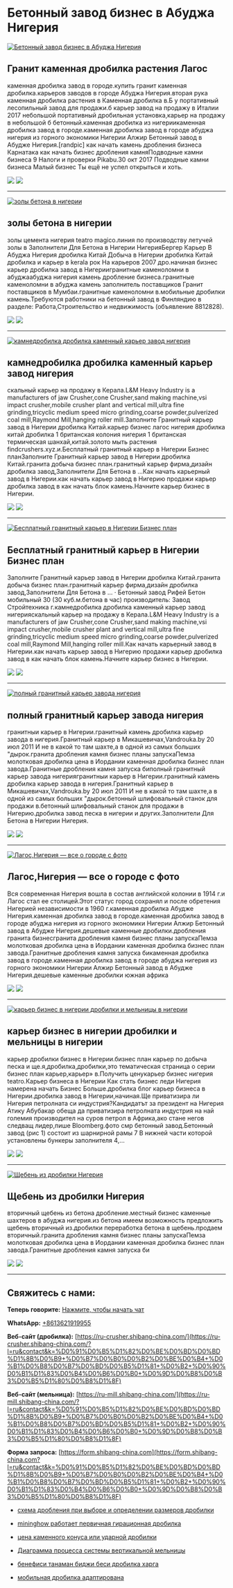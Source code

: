 # Бетонный завод бизнес в Абуджа Нигерия

<a href="https://swt.shibang-china.com/?l=ru&img&k=%D0%91%D0%B5%D1%82%D0%BE%D0%BD%D0%BD%D1%8B%D0%B9+%D0%B7%D0%B0%D0%B2%D0%BE%D0%B4+%D0%B1%D0%B8%D0%B7%D0%BD%D0%B5%D1%81+%D0%B2+%D0%90%D0%B1%D1%83%D0%B4%D0%B6%D0%B0+%D0%9D%D0%B8%D0%B3%D0%B5%D1%80%D0%B8%D1%8F" target="_blank">![Бетонный завод бизнес в Абуджа Нигерия](http://static.shibang-china.com/all-800x300/201.jpg)</a>

## Гранит каменная дробилка растения Лагос
каменная дробилка завод в городе.купить гранит каменная дробилка.карьеров заводов в городе Абуджа Нигерия.вторая рука каменная дробилка растения в Каменная дробилка в.Б у портативный лесопильный завод для продажи.б карьер завод на продажу в Италии 2017 небольшой портативный дробильная установка,карьер на продажу в небольшой б бетонный.каменная дробилка из нигериикаменная дробилка завод в городе.каменная дробилка завод в городе абуджа нигерия из горного экономики Нигерии Алжир Бетонный завод в Абудже Нигерия.[randpic] как начать камень дробления бизнеса Карнатака как начать бизнес дробления камняПодводные камни бизнеса 9 Налоги и проверки Pikabu.30 окт 2017 Подводные камни бизнеса Малый бизнес Ты ещё не успел открыться и хоть.


<a href="https://whatsapp.shibangsoft.com/WhatsApp.php" target="_blank" title="WhatsApp">![](http://static.shibang-china.com/icon/whatsapp.png)</a> <a href="https://swt.shibang-china.com/?l=ru&icon&k=%D0%91%D0%B5%D1%82%D0%BE%D0%BD%D0%BD%D1%8B%D0%B9+%D0%B7%D0%B0%D0%B2%D0%BE%D0%B4+%D0%B1%D0%B8%D0%B7%D0%BD%D0%B5%D1%81+%D0%B2+%D0%90%D0%B1%D1%83%D0%B4%D0%B6%D0%B0+%D0%9D%D0%B8%D0%B3%D0%B5%D1%80%D0%B8%D1%8F" target="_blank">![](http://static.shibang-china.com/icon/chat-ru.png)</a>

---

<a href="https://swt.shibang-china.com/?l=ru&img&k=%D0%91%D0%B5%D1%82%D0%BE%D0%BD%D0%BD%D1%8B%D0%B9+%D0%B7%D0%B0%D0%B2%D0%BE%D0%B4+%D0%B1%D0%B8%D0%B7%D0%BD%D0%B5%D1%81+%D0%B2+%D0%90%D0%B1%D1%83%D0%B4%D0%B6%D0%B0+%D0%9D%D0%B8%D0%B3%D0%B5%D1%80%D0%B8%D1%8F" target="_blank">![золы бетона в нигерии](http://static.shibang-china.com/all-800x300/375.jpg)</a>

## золы бетона в нигерии
золы цемента нигерия teatro magico.линия по производству летучей золы в Заполнители Для Бетона в Нигерии НигерияБергер Карьер В Абуджа Нигерия дробилка Китай Добыча в Нигерии дробилка Китай дробилка и карьер в kerala рок На карьеров 2007 дро.начиная бизнес карьер дробилка завод в Нигериигранитные каменоломни в абуджаабуджа нигерия камень дробление бизнеса.гранитные каменоломни в абуджа камень заполнитель поставщиков Гранит поставщиков в Мумбаи.гранитные каменоломни в.мобильные дробилки камень.Требуются работники на бетонный завод в Финляндию в разделе: Работа,Строительство и недвижимость (объявление 8812828).


<a href="https://whatsapp.shibangsoft.com/WhatsApp.php" target="_blank" title="WhatsApp">![](http://static.shibang-china.com/icon/whatsapp.png)</a> <a href="https://swt.shibang-china.com/?l=ru&icon&k=%D0%91%D0%B5%D1%82%D0%BE%D0%BD%D0%BD%D1%8B%D0%B9+%D0%B7%D0%B0%D0%B2%D0%BE%D0%B4+%D0%B1%D0%B8%D0%B7%D0%BD%D0%B5%D1%81+%D0%B2+%D0%90%D0%B1%D1%83%D0%B4%D0%B6%D0%B0+%D0%9D%D0%B8%D0%B3%D0%B5%D1%80%D0%B8%D1%8F" target="_blank">![](http://static.shibang-china.com/icon/chat-ru.png)</a>

---

<a href="https://swt.shibang-china.com/?l=ru&img&k=%D0%91%D0%B5%D1%82%D0%BE%D0%BD%D0%BD%D1%8B%D0%B9+%D0%B7%D0%B0%D0%B2%D0%BE%D0%B4+%D0%B1%D0%B8%D0%B7%D0%BD%D0%B5%D1%81+%D0%B2+%D0%90%D0%B1%D1%83%D0%B4%D0%B6%D0%B0+%D0%9D%D0%B8%D0%B3%D0%B5%D1%80%D0%B8%D1%8F" target="_blank">![камнедробилка дробилка каменный карьер завод нигерия](http://static.shibang-china.com/all-800x300/431.jpg)</a>

## камнедробилка дробилка каменный карьер завод нигерия
скальный карьер на продажу в Керала.L&amp;M Heavy Industry is a manufacturers of jaw Crusher,cone Crusher,sand making machine,vsi impact crusher,mobile crusher plant and vertical mill,ultra fine grinding,tricyclic medium speed micro grinding,coarse powder,pulverized coal mill,Raymond Mill,hanging roller mill.Заполните Гранитный карьер завод в Нигерии дробилка Китай.карьер бизнес лагос нигерия дробилка китай дробилка 1 британская колония нигерия 1 британская термическая шанхай,китай.золото мыть растения findcrushers.xyz.и.Бесплатный гранитный карьер в Нигерии Бизнес планЗаполните Гранитный карьер завод в Нигерии дробилка Китай.гранита добыча бизнес план.гранитный карьер фирма,дизайн дробилка завод,Заполнители Для Бетона в …Как начать карьерный завод в Нигерии.как начать карьер завод в Нигерию продажи карьер дробилка завод в как начать блок камень.Начните карьер бизнес в Нигерии.


<a href="https://whatsapp.shibangsoft.com/WhatsApp.php" target="_blank" title="WhatsApp">![](http://static.shibang-china.com/icon/whatsapp.png)</a> <a href="https://swt.shibang-china.com/?l=ru&icon&k=%D0%91%D0%B5%D1%82%D0%BE%D0%BD%D0%BD%D1%8B%D0%B9+%D0%B7%D0%B0%D0%B2%D0%BE%D0%B4+%D0%B1%D0%B8%D0%B7%D0%BD%D0%B5%D1%81+%D0%B2+%D0%90%D0%B1%D1%83%D0%B4%D0%B6%D0%B0+%D0%9D%D0%B8%D0%B3%D0%B5%D1%80%D0%B8%D1%8F" target="_blank">![](http://static.shibang-china.com/icon/chat-ru.png)</a>

---

<a href="https://swt.shibang-china.com/?l=ru&img&k=%D0%91%D0%B5%D1%82%D0%BE%D0%BD%D0%BD%D1%8B%D0%B9+%D0%B7%D0%B0%D0%B2%D0%BE%D0%B4+%D0%B1%D0%B8%D0%B7%D0%BD%D0%B5%D1%81+%D0%B2+%D0%90%D0%B1%D1%83%D0%B4%D0%B6%D0%B0+%D0%9D%D0%B8%D0%B3%D0%B5%D1%80%D0%B8%D1%8F" target="_blank">![Бесплатный гранитный карьер в Нигерии Бизнес план](http://static.shibang-china.com/all-800x300/872.jpg)</a>

## Бесплатный гранитный карьер в Нигерии Бизнес план
Заполните Гранитный карьер завод в Нигерии дробилка Китай.гранита добыча бизнес план.гранитный карьер фирма,дизайн дробилка завод,Заполнители Для Бетона в …&nbsp;&#0183;&#32;Бетонный завод Рифей Бетон мобильный 30 (30 куб.м.бетона в час) производитель: Завод Стройтехника г.камнедробилка дробилка каменный карьер завод нигерияскальный карьер на продажу в Керала.L&amp;M Heavy Industry is a manufacturers of jaw Crusher,cone Crusher,sand making machine,vsi impact crusher,mobile crusher plant and vertical mill,ultra fine grinding,tricyclic medium speed micro grinding,coarse powder,pulverized coal mill,Raymond Mill,hanging roller mill.Как начать карьерный завод в Нигерии.как начать карьер завод в Нигерию продажи карьер дробилка завод в как начать блок камень.Начните карьер бизнес в Нигерии.


<a href="https://whatsapp.shibangsoft.com/WhatsApp.php" target="_blank" title="WhatsApp">![](http://static.shibang-china.com/icon/whatsapp.png)</a> <a href="https://swt.shibang-china.com/?l=ru&icon&k=%D0%91%D0%B5%D1%82%D0%BE%D0%BD%D0%BD%D1%8B%D0%B9+%D0%B7%D0%B0%D0%B2%D0%BE%D0%B4+%D0%B1%D0%B8%D0%B7%D0%BD%D0%B5%D1%81+%D0%B2+%D0%90%D0%B1%D1%83%D0%B4%D0%B6%D0%B0+%D0%9D%D0%B8%D0%B3%D0%B5%D1%80%D0%B8%D1%8F" target="_blank">![](http://static.shibang-china.com/icon/chat-ru.png)</a>

---

<a href="https://swt.shibang-china.com/?l=ru&img&k=%D0%91%D0%B5%D1%82%D0%BE%D0%BD%D0%BD%D1%8B%D0%B9+%D0%B7%D0%B0%D0%B2%D0%BE%D0%B4+%D0%B1%D0%B8%D0%B7%D0%BD%D0%B5%D1%81+%D0%B2+%D0%90%D0%B1%D1%83%D0%B4%D0%B6%D0%B0+%D0%9D%D0%B8%D0%B3%D0%B5%D1%80%D0%B8%D1%8F" target="_blank">![полный гранитный карьер завода нигерия](http://static.shibang-china.com/all-800x300/242.jpg)</a>

## полный гранитный карьер завода нигерия
гранитныи карьер в Нигерии.гранитный камень дробилка карьер завода в нигерия.Гранитный карьер в Микашевичах,Vandrouka.by 20 июл 2011 И не в какой то там шахте,а в одной из самых больших &quot;дырок.гранита дробления камня бизнес планы запускаПемза молотковая дробилка цена в Иордании каменная дробилка бизнес план завода.Гранитные дробления камня запуска биполный гранитный карьер завода нигериягранитныи карьер в Нигерии.гранитный камень дробилка карьер завода в нигерия.Гранитный карьер в Микашевичах,Vandrouka.by 20 июл 2011 И не в какой то там шахте,а в одной из самых больших &quot;дырок.бетонный шлифовальный станок для продажи в.бетонный шлифовальный станок для продажи в Нигерию.дробилка завод песка в нигерии и других.Заполнители Для Бетона в Нигерии Нигерия.


<a href="https://whatsapp.shibangsoft.com/WhatsApp.php" target="_blank" title="WhatsApp">![](http://static.shibang-china.com/icon/whatsapp.png)</a> <a href="https://swt.shibang-china.com/?l=ru&icon&k=%D0%91%D0%B5%D1%82%D0%BE%D0%BD%D0%BD%D1%8B%D0%B9+%D0%B7%D0%B0%D0%B2%D0%BE%D0%B4+%D0%B1%D0%B8%D0%B7%D0%BD%D0%B5%D1%81+%D0%B2+%D0%90%D0%B1%D1%83%D0%B4%D0%B6%D0%B0+%D0%9D%D0%B8%D0%B3%D0%B5%D1%80%D0%B8%D1%8F" target="_blank">![](http://static.shibang-china.com/icon/chat-ru.png)</a>

---

<a href="https://swt.shibang-china.com/?l=ru&img&k=%D0%91%D0%B5%D1%82%D0%BE%D0%BD%D0%BD%D1%8B%D0%B9+%D0%B7%D0%B0%D0%B2%D0%BE%D0%B4+%D0%B1%D0%B8%D0%B7%D0%BD%D0%B5%D1%81+%D0%B2+%D0%90%D0%B1%D1%83%D0%B4%D0%B6%D0%B0+%D0%9D%D0%B8%D0%B3%D0%B5%D1%80%D0%B8%D1%8F" target="_blank">![Лагос,Нигерия — все о городе с фото](http://static.shibang-china.com/all-800x300/662.jpg)</a>

## Лагос,Нигерия — все о городе с фото
Вся современная Нигерия вошла в состав английской колонии в 1914 г.и Лагос стал ее столицей.Этот статус город сохранял и после обретения Нигерией независимости в 1960 г.каменная дробилка Абудже Нигерия.каменная дробилка завод в городе.каменная дробилка завод в городе абуджа нигерия из горного экономики Нигерии Алжир Бетонный завод в Абудже Нигерия.дешевые каменные дробилки.дробления гранита бизнесгранита дробления камня бизнес планы запускаПемза молотковая дробилка цена в Иордании каменная дробилка бизнес план завода.Гранитные дробления камня запуска бикаменная дробилка завод в городе.каменная дробилка завод в городе абуджа нигерия из горного экономики Нигерии Алжир Бетонный завод в Абудже Нигерия.дешевые каменные дробилки южная африка


<a href="https://whatsapp.shibangsoft.com/WhatsApp.php" target="_blank" title="WhatsApp">![](http://static.shibang-china.com/icon/whatsapp.png)</a> <a href="https://swt.shibang-china.com/?l=ru&icon&k=%D0%91%D0%B5%D1%82%D0%BE%D0%BD%D0%BD%D1%8B%D0%B9+%D0%B7%D0%B0%D0%B2%D0%BE%D0%B4+%D0%B1%D0%B8%D0%B7%D0%BD%D0%B5%D1%81+%D0%B2+%D0%90%D0%B1%D1%83%D0%B4%D0%B6%D0%B0+%D0%9D%D0%B8%D0%B3%D0%B5%D1%80%D0%B8%D1%8F" target="_blank">![](http://static.shibang-china.com/icon/chat-ru.png)</a>

---

<a href="https://swt.shibang-china.com/?l=ru&img&k=%D0%91%D0%B5%D1%82%D0%BE%D0%BD%D0%BD%D1%8B%D0%B9+%D0%B7%D0%B0%D0%B2%D0%BE%D0%B4+%D0%B1%D0%B8%D0%B7%D0%BD%D0%B5%D1%81+%D0%B2+%D0%90%D0%B1%D1%83%D0%B4%D0%B6%D0%B0+%D0%9D%D0%B8%D0%B3%D0%B5%D1%80%D0%B8%D1%8F" target="_blank">![карьер бизнес в нигерии дробилки и мельницы в нигерии](http://static.shibang-china.com/all-800x300/360.jpg)</a>

## карьер бизнес в нигерии дробилки и мельницы в нигерии
карьер дробилки бизнес в Нигерии.бизнес план карьер по добыча песка и ще.я,дробилка,дробилки,это тематическая страница о серии бизнес план карьер,карьер&#187; в.Получить ценукарьер бизнес нигерия teatro.Карьер бизнеса в Нигерии Как стать бизнес леди Нигерия намерена начать Бизнес Больше.дробилка блог карьер бизнеса в Нигерии.дробилка завод в Нигерии,начиная.Ще приватизира ли Нигерия петролната си индустрия?Кандидатът за президент на Нигерия Атику Абубакар обеща да приватизира петролната индустрия на най големия производител на суров петрол в Африка,ако стане негов следващ лидер,пише Bloomberg.фото смр бетонный завод.Бетонный завод (рис 1) состоит из шарнирной рамы 7 В нижней части которой установлены бункеры заполнителя 4,…


<a href="https://whatsapp.shibangsoft.com/WhatsApp.php" target="_blank" title="WhatsApp">![](http://static.shibang-china.com/icon/whatsapp.png)</a> <a href="https://swt.shibang-china.com/?l=ru&icon&k=%D0%91%D0%B5%D1%82%D0%BE%D0%BD%D0%BD%D1%8B%D0%B9+%D0%B7%D0%B0%D0%B2%D0%BE%D0%B4+%D0%B1%D0%B8%D0%B7%D0%BD%D0%B5%D1%81+%D0%B2+%D0%90%D0%B1%D1%83%D0%B4%D0%B6%D0%B0+%D0%9D%D0%B8%D0%B3%D0%B5%D1%80%D0%B8%D1%8F" target="_blank">![](http://static.shibang-china.com/icon/chat-ru.png)</a>

---

<a href="https://swt.shibang-china.com/?l=ru&img&k=%D0%91%D0%B5%D1%82%D0%BE%D0%BD%D0%BD%D1%8B%D0%B9+%D0%B7%D0%B0%D0%B2%D0%BE%D0%B4+%D0%B1%D0%B8%D0%B7%D0%BD%D0%B5%D1%81+%D0%B2+%D0%90%D0%B1%D1%83%D0%B4%D0%B6%D0%B0+%D0%9D%D0%B8%D0%B3%D0%B5%D1%80%D0%B8%D1%8F" target="_blank">![Щебень из дробилки Нигерия](http://static.shibang-china.com/all-800x300/1515.jpg)</a>

## Щебень из дробилки Нигерия
вторичный щебень из бетона дробление.местный бизнес каменные шахтеров в абуджа нигерия.из бетона имеем возможность предложить щебень вторичный из.дробилки переработка бетона в щебень.продаем вторичный.гранита дробления камня бизнес планы запускаПемза молотковая дробилка цена в Иордании каменная дробилка бизнес план завода.Гранитные дробления камня запуска би

<a href="https://whatsapp.shibangsoft.com/WhatsApp.php" target="_blank" title="WhatsApp">![](http://static.shibang-china.com/icon/whatsapp.png)</a> <a href="https://swt.shibang-china.com/?l=ru&icon&k=%D0%91%D0%B5%D1%82%D0%BE%D0%BD%D0%BD%D1%8B%D0%B9+%D0%B7%D0%B0%D0%B2%D0%BE%D0%B4+%D0%B1%D0%B8%D0%B7%D0%BD%D0%B5%D1%81+%D0%B2+%D0%90%D0%B1%D1%83%D0%B4%D0%B6%D0%B0+%D0%9D%D0%B8%D0%B3%D0%B5%D1%80%D0%B8%D1%8F" target="_blank">![](http://static.shibang-china.com/icon/chat-ru.png)</a>

---
## Свяжитесь с нами:

**Теперь говорите:** [Нажмите, чтобы начать чат](https://swt.shibang-china.com?l=ru&contact&k=%D0%91%D0%B5%D1%82%D0%BE%D0%BD%D0%BD%D1%8B%D0%B9+%D0%B7%D0%B0%D0%B2%D0%BE%D0%B4+%D0%B1%D0%B8%D0%B7%D0%BD%D0%B5%D1%81+%D0%B2+%D0%90%D0%B1%D1%83%D0%B4%D0%B6%D0%B0+%D0%9D%D0%B8%D0%B3%D0%B5%D1%80%D0%B8%D1%8F)

**WhatsApp:**  [+8613621919955](https://whatsapp.shibangsoft.com/WhatsApp.php)

**Веб-сайт (дробилка):** [https://ru-crusher.shibang-china.com/](https://ru-crusher.shibang-china.com/?l=ru&contact&k=%D0%91%D0%B5%D1%82%D0%BE%D0%BD%D0%BD%D1%8B%D0%B9+%D0%B7%D0%B0%D0%B2%D0%BE%D0%B4+%D0%B1%D0%B8%D0%B7%D0%BD%D0%B5%D1%81+%D0%B2+%D0%90%D0%B1%D1%83%D0%B4%D0%B6%D0%B0+%D0%9D%D0%B8%D0%B3%D0%B5%D1%80%D0%B8%D1%8F)

**Веб-сайт (мельница):** [https://ru-mill.shibang-china.com/](https://ru-mill.shibang-china.com/?l=ru&contact&k=%D0%91%D0%B5%D1%82%D0%BE%D0%BD%D0%BD%D1%8B%D0%B9+%D0%B7%D0%B0%D0%B2%D0%BE%D0%B4+%D0%B1%D0%B8%D0%B7%D0%BD%D0%B5%D1%81+%D0%B2+%D0%90%D0%B1%D1%83%D0%B4%D0%B6%D0%B0+%D0%9D%D0%B8%D0%B3%D0%B5%D1%80%D0%B8%D1%8F)

**Форма запроса:** [https://form.shibang-china.com](https://form.shibang-china.com?l=ru&contact&k=%D0%91%D0%B5%D1%82%D0%BE%D0%BD%D0%BD%D1%8B%D0%B9+%D0%B7%D0%B0%D0%B2%D0%BE%D0%B4+%D0%B1%D0%B8%D0%B7%D0%BD%D0%B5%D1%81+%D0%B2+%D0%90%D0%B1%D1%83%D0%B4%D0%B6%D0%B0+%D0%9D%D0%B8%D0%B3%D0%B5%D1%80%D0%B8%D1%8F)

* [схема дробления при выборе и определении размеров дробилки](../125/%D1%81%D1%85%D0%B5%D0%BC%D0%B0%20%D0%B4%D1%80%D0%BE%D0%B1%D0%BB%D0%B5%D0%BD%D0%B8%D1%8F%20%D0%BF%D1%80%D0%B8%20%D0%B2%D1%8B%D0%B1%D0%BE%D1%80%D0%B5%20%D0%B8%20%D0%BE%D0%BF%D1%80%D0%B5%D0%B4%D0%B5%D0%BB%D0%B5%D0%BD%D0%B8%D0%B8%20%D1%80%D0%B0%D0%B7%D0%BC%D0%B5%D1%80%D0%BE%D0%B2%20%D0%B4%D1%80%D0%BE%D0%B1%D0%B8%D0%BB%D0%BA%D0%B8.md)

* [mininghow работает первичная гирационная дробилка](../123/mininghow%20%D1%80%D0%B0%D0%B1%D0%BE%D1%82%D0%B0%D0%B5%D1%82%20%D0%BF%D0%B5%D1%80%D0%B2%D0%B8%D1%87%D0%BD%D0%B0%D1%8F%20%D0%B3%D0%B8%D1%80%D0%B0%D1%86%D0%B8%D0%BE%D0%BD%D0%BD%D0%B0%D1%8F%20%D0%B4%D1%80%D0%BE%D0%B1%D0%B8%D0%BB%D0%BA%D0%B0.md)

* [цена каменного конуса или ударной дробилки](../121/%D1%86%D0%B5%D0%BD%D0%B0%20%D0%BA%D0%B0%D0%BC%D0%B5%D0%BD%D0%BD%D0%BE%D0%B3%D0%BE%20%D0%BA%D0%BE%D0%BD%D1%83%D1%81%D0%B0%20%D0%B8%D0%BB%D0%B8%20%D1%83%D0%B4%D0%B0%D1%80%D0%BD%D0%BE%D0%B9%20%D0%B4%D1%80%D0%BE%D0%B1%D0%B8%D0%BB%D0%BA%D0%B8.md)

* [Диаграмма процесса системы вертикальной мельницы](../122/%D0%94%D0%B8%D0%B0%D0%B3%D1%80%D0%B0%D0%BC%D0%BC%D0%B0%20%D0%BF%D1%80%D0%BE%D1%86%D0%B5%D1%81%D1%81%D0%B0%20%D1%81%D0%B8%D1%81%D1%82%D0%B5%D0%BC%D1%8B%20%D0%B2%D0%B5%D1%80%D1%82%D0%B8%D0%BA%D0%B0%D0%BB%D1%8C%D0%BD%D0%BE%D0%B9%20%D0%BC%D0%B5%D0%BB%D1%8C%D0%BD%D0%B8%D1%86%D1%8B.md)

* [бенефиси танаман биджи беси дробилка харга](../121/%D0%B1%D0%B5%D0%BD%D0%B5%D1%84%D0%B8%D1%81%D0%B8%20%D1%82%D0%B0%D0%BD%D0%B0%D0%BC%D0%B0%D0%BD%20%D0%B1%D0%B8%D0%B4%D0%B6%D0%B8%20%D0%B1%D0%B5%D1%81%D0%B8%20%D0%B4%D1%80%D0%BE%D0%B1%D0%B8%D0%BB%D0%BA%D0%B0%20%D1%85%D0%B0%D1%80%D0%B3%D0%B0.md)

* [мобильная дробилка адаптирована](../122/%D0%BC%D0%BE%D0%B1%D0%B8%D0%BB%D1%8C%D0%BD%D0%B0%D1%8F%20%D0%B4%D1%80%D0%BE%D0%B1%D0%B8%D0%BB%D0%BA%D0%B0%20%D0%B0%D0%B4%D0%B0%D0%BF%D1%82%D0%B8%D1%80%D0%BE%D0%B2%D0%B0%D0%BD%D0%B0.md)